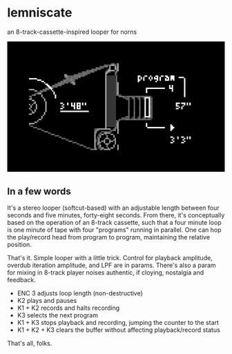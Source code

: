 # lemniscate
an 8-track-cassette-inspired looper for norns

![lemniscate screenshot](./assets/lemniscate.png)

## In a few words
It's a stereo looper (softcut-based) with an adjustable length between four seconds and five minutes, forty-eight seconds. From there, it's conceptually based on the operation of an 8-track cassette, such that a four minute loop is one minute of tape with four "programs" running in parallel. One can hop the play/record head from program to program, maintaining the relative position.

That's it. Simple looper with a little trick. Control for playback amplitude, overdub iteration amplitude, and LPF are in params. There's also a param for mixing in 8-track player noises authentic, if cloying, nostalgia and feedback.

- ENC 3 adjusts loop length (non-destructive)
- K2 plays and pauses
- K1 + K2 records and halts recording
- K3 selects the next program
- K1 + K3 stops playback and recording, jumping the counter to the start
- K1 + K2 + K3 clears the buffer without affecting playback/record status

That's all, folks.
